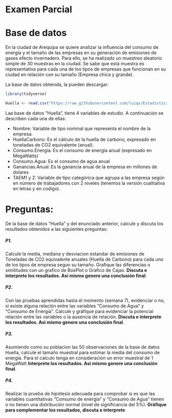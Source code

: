 Examen Parcial
================

# Base de datos

En la ciudad de Arequipa se quiere analizar la influencia del consumo de
energía y el tamaño de las empresas en su generación de emisiones de
gases efecto invernadero. Para ello, se ha realizado un muestreo
aleatorio simple de 30 muestras en la ciudad. Se sabe que esta muestra
es representativa para cada una de los tipos de empresas que funcionan
en su ciudad en relación con su tamaño (Empresa chica y grande).

La base de datos obtenida, la pueden descargar:

``` r
library(tidyverse)
```

``` r
Huella <- read.csv("https://raw.githubusercontent.com/luiqs/Estadistica-Aplicada/main/PDB/Huella.csv")
```

Laa base de datos “Huella”, tiene 4 variables de estudio. A continuación
se describen cada una de ellas:

-   Nombre: Variable de tipo nominal que representa el nombre de la
    empresa.
-   HuellaCarbono: Es el cálculo de la huella de carbono, expresado en
    toneladas de CO2 equivalente (anual).
-   Consumo.Energia: Es el consumo de energía anual (expresado en
    MegaWatts)
-   Consumo.Agua: Es el consumo de agua anual
-   Ganancias.Anual: Es la ganancia anual de la empresa en millones de
    dolares
-   TAEM1 y 2: Variable de tipo categórica que agrupa a las empresa
    según en número de trabajadores con 2 niveles (tenemos la versión
    cualitativa en letras y en codigo).

# Preguntas:

De la base de datos “Huella” y del enunciado anterior, calcule y discuta
los resultados obtenidos a las siguientes preguntas:

##### P1.

Calcule la media, mediana y desviacion estandar de emisiones de
Toneladas de CO2 equivalente anuales (Huella de Carbono) para cada uno
de los tipos de empresa segun su tamaño. Grafique las diferencias o
similitudes con un grafico de BoxPlot o Grafico de Cajas. **Discuta e
interprete los resultados. Asi mismo genere una conclusión final**.

##### P2.

Con las pruebas aprendidas hasta el momento (semana 7), evidenciar o no,
si existe alguna relación entre las variables “Consumo de Agua” y
“Consumo de Energia”. Calcule y gráfique para evidenciar la potencial
relación entre las variables o la ausencia de relación. **Discuta e
interprete los resultados. Asi mismo genere una conclusión final**.

##### P3.

Asumiendo como su poblacion las 50 observaciones de la base de datos
Huella, calcule el tamaño muestral para estimar la media del consumo de
energía. Para el calculo tenga en consideración un error muestral de 1
MegaWatt **Interprete los resultados. Asi mismo genere una conclusión
final**.

##### P4.

Realizar la prueba de hipótesis adecuada para comprobar si es que las
variables cuantitativas “Consumo de energia” y “Consumo de Agua” tienen
o no tienen una distribución normal (nivel de significancia del 5%).
**Gráfique para complementar los resultados, discuta e interprete**
